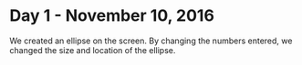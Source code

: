 # Day 1 - November 10, 2016

We created an ellipse on the screen. By changing the numbers entered, we changed the size and location of the ellipse.